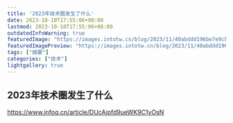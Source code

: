 ```yaml
---
title: '2023年技术圈发生了什么'
date: 2023-10-10T17:55:06+08:00
lastmod: 2023-10-10T17:55:06+08:00
outdatedInfoWarning: true
featuredImage: "https://images.intotw.cn/blog/2023/11/40abddd196be7e9cb79b83534d4983a4.webp"
featuredImagePreview: "https://images.intotw.cn/blog/2023/11/40abddd196be7e9cb79b83534d4983a4.webp"
tags: ["摘要"]
categories: ["技术"]
lightgallery: true
---
```


## 2023年技术圈发生了什么



https://www.infoq.cn/article/DUcAjpfd9ueWK9C1yOsN
